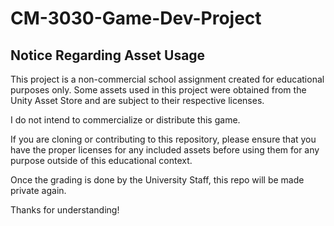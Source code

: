 # CM-3030-Game-Dev-Project

## Notice Regarding Asset Usage
This project is a non-commercial school assignment created for educational purposes only. Some assets used in this project were obtained from the Unity Asset Store and are subject to their respective licenses. 

I do not intend to commercialize or distribute this game. 

If you are cloning or contributing to this repository, please ensure that you have the proper licenses for any included assets before using them for any purpose outside of this educational context.

Once the grading is done by the University Staff, this repo will be made private again.

Thanks for understanding!
